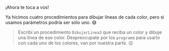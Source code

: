 ¡Ahora te toca a vos!

Ya hicimos cuatro procedimientos para dibujar líneas de cada color, pero si usamos parámetros podría ser sólo uno. :sweat_smile:

> Escribí un procedimiento `DibujarLinea3` que reciba un color y dibuje una línea de ese color. Despreocupate por los `program`s para usarlo con cada uno de los colores, van por nuestra parte. :wink: